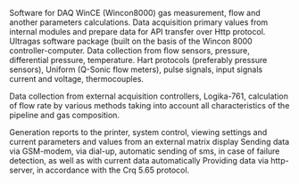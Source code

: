 Software for DAQ WinCE (Wincon8000) gas measurement, flow and another parameters calculations. Data acquisition primary values from internal modules and prepare data for API transfer over Http protocol.
Ultragas software package (built on the basis of the Wincon 8000 controller-computer. Data collection from flow sensors, pressure, differential pressure, temperature. Hart protocols (preferably pressure sensors), Uniform (Q-Sonic flow meters), pulse signals, input signals current and voltage, thermocouples.

Data collection from external acquisition controllers, Logika-761, calculation of flow rate by various methods taking into account all characteristics of the pipeline and gas composition.

Generation reports to the printer, system control, viewing settings and current parameters and values from an external matrix display 
Sending data via GSM-modem, via dial-up, automatic sending of sms, in case of failure detection, as well as with current data automatically
Providing data via http-server, in accordance with the Crq 5.65 protocol.
